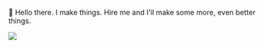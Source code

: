 :wave: Hello there. I make things. Hire me and I'll make some more, even better things.

<img src="https://github-readme-stats.vercel.app/api?username=AuroraLS3&count_private=true&show_icons=true&include_all_commits=true">
